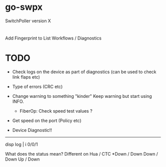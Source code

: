 
# go-swpx
SwitchPoller version X




#
Add Fingerprint to List Workflows / Diagnostics






# TODO
- Check logs on the device as part of diagnostics (can be used to check link flaps etc)
- Type of errors  (CRC etc)
- Change warning to something "kinder" Keep warning but start using INFO.
    - FiberOp: Check speed test values ?
- Get speed on the port (Policy etc)

- Device Diagnostic!!




---
disp log | i 0/0/1

What does the status mean? Different on Hua / CTC
*Down / Down
Down / Down
Up  / Down
